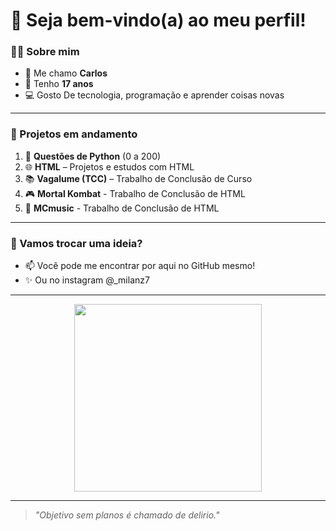 # 👋 Seja bem-vindo(a) ao meu perfil!

### 👨‍💻 Sobre mim
- 📛 Me chamo **Carlos**
- 🎂 Tenho **17 anos**
- 💻 Gosto De tecnologia, programação e aprender coisas novas

---

### 🚀 Projetos em andamento

1. 🐍 **Questões de Python** (0 a 200)
2. 🌐 **HTML** – Projetos e estudos com HTML
3. 📚 **Vagalume (TCC)** – Trabalho de Conclusão de Curso
4. 🎮 **Mortal Kombat** - Trabalho de Conclusão de HTML
5. 🎵 **MCmusic** - Trabalho de Conclusão de HTML

---

### 💬 Vamos trocar uma ideia?
- 📫 Você pode me encontrar por aqui no GitHub mesmo!
- ✨ Ou no instagram @_milanz7

---

<div align="center">
  <img src="https://media.giphy.com/media/qgQUggAC3Pfv687qPC/giphy.gif" width="300px"/>
</div>

---

> _"Objetivo sem planos é chamado de delirio."_
